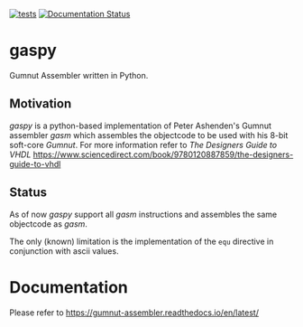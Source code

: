[![tests](https://github.com/bwiessneth/gaspy/workflows/tests/badge.svg)](https://github.com/bwiessneth/gaspy/actions?query=workflow%3Atests)
[![Documentation Status](https://readthedocs.org/projects/gumnut-assembler/badge/?version=latest)](https://gumnut-assembler.readthedocs.io/en/latest/?badge=latest)



# gaspy

Gumnut Assembler written in Python.



## Motivation

*gaspy* is a python-based implementation of Peter Ashenden's Gumnut assembler *gasm* which assembles the objectcode to be used with his 8-bit soft-core *Gumnut*.
For more information refer to *The Designers Guide to VHDL* https://www.sciencedirect.com/book/9780120887859/the-designers-guide-to-vhdl



## Status

As of now *gaspy* support all *gasm* instructions and assembles the same objectcode as *gasm*.

The only (known) limitation is the implementation of the ```equ``` directive in conjunction with ascii values.



# Documentation 

Please refer to https://gumnut-assembler.readthedocs.io/en/latest/
